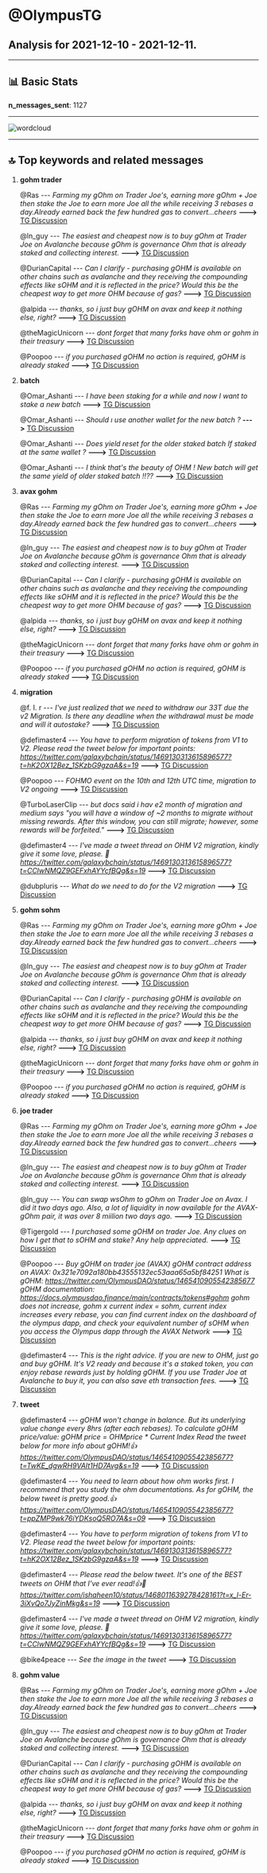 # **@OlympusTG**
 ## Analysis for **2021-12-10** - **2021-12-11**.

---

## 📊 **Basic Stats**

**n_messages_sent**: 1127

---
![wordcloud](OlympusTG_1Days_wordcloud.png)

---


## 🔝 **Top keywords and related messages**

1. **gohm trader**

    @Ras --- *Farming my gOhm on Trader Joe's,  earning more gOhm + Joe  then stake the Joe to earn more Joe  all the while receiving 3 rebases a day.Already earned back the few hundred gas to convert...cheers* **--->** [TG Discussion](https://t.me/OlympusTG/113412)

    @ln_guy --- *The easiest and cheapest now is to buy gOhm at Trader Joe on Avalanche because gOhm is governance Ohm that is already staked and collecting interest.* **--->** [TG Discussion](https://t.me/OlympusTG/113366)

    @DurianCapital --- *Can I clarify - purchasing gOHM is available on other chains such as avalanche and they receiving the compounding effects like sOHM and it is reflected in the price? Would this be the cheapest way to get more OHM because of gas?* **--->** [TG Discussion](https://t.me/OlympusTG/112539)

    @alpida --- *thanks, so i just buy gOHM on avax and keep it nothing else, right?* **--->** [TG Discussion](https://t.me/OlympusTG/113698)

    @theMagicUnicorn --- *dont forget that many forks have ohm or gohm in their treasury* **--->** [TG Discussion](https://t.me/OlympusTG/113244)

    @Poopoo --- *if you purchased gOHM no action is required, gOHM is already staked* **--->** [TG Discussion](https://t.me/OlympusTG/113455)

2. **batch**

    @Omar_Ashanti --- *I have been staking for a while and now I want to stake a new batch* **--->** [TG Discussion](https://t.me/OlympusTG/113600)

    @Omar_Ashanti --- *Should ı use another wallet for the new batch ?* **--->** [TG Discussion](https://t.me/OlympusTG/113602)

    @Omar_Ashanti --- *Does yield reset for the older staked batch If staked at the same wallet ?* **--->** [TG Discussion](https://t.me/OlympusTG/113601)

    @Omar_Ashanti --- *I think that's the beauty of OHM ! New batch will get the same yield of older staked batch !!??* **--->** [TG Discussion](https://t.me/OlympusTG/113613)

3. **avax gohm**

    @Ras --- *Farming my gOhm on Trader Joe's,  earning more gOhm + Joe  then stake the Joe to earn more Joe  all the while receiving 3 rebases a day.Already earned back the few hundred gas to convert...cheers* **--->** [TG Discussion](https://t.me/OlympusTG/113412)

    @ln_guy --- *The easiest and cheapest now is to buy gOhm at Trader Joe on Avalanche because gOhm is governance Ohm that is already staked and collecting interest.* **--->** [TG Discussion](https://t.me/OlympusTG/113366)

    @DurianCapital --- *Can I clarify - purchasing gOHM is available on other chains such as avalanche and they receiving the compounding effects like sOHM and it is reflected in the price? Would this be the cheapest way to get more OHM because of gas?* **--->** [TG Discussion](https://t.me/OlympusTG/112539)

    @alpida --- *thanks, so i just buy gOHM on avax and keep it nothing else, right?* **--->** [TG Discussion](https://t.me/OlympusTG/113698)

    @theMagicUnicorn --- *dont forget that many forks have ohm or gohm in their treasury* **--->** [TG Discussion](https://t.me/OlympusTG/113244)

    @Poopoo --- *if you purchased gOHM no action is required, gOHM is already staked* **--->** [TG Discussion](https://t.me/OlympusTG/113455)

4. **migration**

    @f. I. r --- *I've just realized that we need to withdraw our 33T due the v2 Migration. Is there any deadline when the withdrawal must be made and will it autostake?* **--->** [TG Discussion](https://t.me/OlympusTG/112066)

    @defimaster4 --- *You have to perform migration of tokens from V1 to V2. Please read the tweet below for important points:  https://twitter.com/galaxybchain/status/1469130313615896577?t=hK2OX12Bez_1SKzbG9gzaA&s=19* **--->** [TG Discussion](https://t.me/OlympusTG/113344)

    @Poopoo --- *FOHMO event on the 10th and 12th UTC time, migration to V2 ongoing* **--->** [TG Discussion](https://t.me/OlympusTG/112557)

    @TurboLaserClip --- *but docs said i hav e2 month of migration and medium says "you will have a window of ~2 months to migrate without missing rewards. After this window, you can still migrate; however, some rewards will be forfeited."* **--->** [TG Discussion](https://t.me/OlympusTG/112673)

    @defimaster4 --- *I've made a tweet thread on OHM V2 migration, kindly give it some love, please. 🙏  https://twitter.com/galaxybchain/status/1469130313615896577?t=CClwNMQZ9GEFxhAYYcfBQg&s=19* **--->** [TG Discussion](https://t.me/OlympusTG/113131)

    @dubpIuris --- *What do we need to do for the V2 migration* **--->** [TG Discussion](https://t.me/OlympusTG/113801)

5. **gohm sohm**

    @Ras --- *Farming my gOhm on Trader Joe's,  earning more gOhm + Joe  then stake the Joe to earn more Joe  all the while receiving 3 rebases a day.Already earned back the few hundred gas to convert...cheers* **--->** [TG Discussion](https://t.me/OlympusTG/113412)

    @ln_guy --- *The easiest and cheapest now is to buy gOhm at Trader Joe on Avalanche because gOhm is governance Ohm that is already staked and collecting interest.* **--->** [TG Discussion](https://t.me/OlympusTG/113366)

    @DurianCapital --- *Can I clarify - purchasing gOHM is available on other chains such as avalanche and they receiving the compounding effects like sOHM and it is reflected in the price? Would this be the cheapest way to get more OHM because of gas?* **--->** [TG Discussion](https://t.me/OlympusTG/112539)

    @alpida --- *thanks, so i just buy gOHM on avax and keep it nothing else, right?* **--->** [TG Discussion](https://t.me/OlympusTG/113698)

    @theMagicUnicorn --- *dont forget that many forks have ohm or gohm in their treasury* **--->** [TG Discussion](https://t.me/OlympusTG/113244)

    @Poopoo --- *if you purchased gOHM no action is required, gOHM is already staked* **--->** [TG Discussion](https://t.me/OlympusTG/113455)

6. **joe trader**

    @Ras --- *Farming my gOhm on Trader Joe's,  earning more gOhm + Joe  then stake the Joe to earn more Joe  all the while receiving 3 rebases a day.Already earned back the few hundred gas to convert...cheers* **--->** [TG Discussion](https://t.me/OlympusTG/113412)

    @ln_guy --- *The easiest and cheapest now is to buy gOhm at Trader Joe on Avalanche because gOhm is governance Ohm that is already staked and collecting interest.* **--->** [TG Discussion](https://t.me/OlympusTG/113366)

    @ln_guy --- *You can swap wsOhm to gOhm on Trader Joe on Avax. I did it two days ago. Also, a lot of liquidity in now available for the AVAX-gOhm pair, it was over 8 miilion two days ago.* **--->** [TG Discussion](https://t.me/OlympusTG/112766)

    @Tigergold --- *I purchased some gOHM on trader Joe. Any clues on how I get that to sOHM and stake? Any help appreciated.* **--->** [TG Discussion](https://t.me/OlympusTG/113345)

    @Poopoo --- *Buy gOHM on trader joe (AVAX) gOHM contract address on AVAX: 0x321e7092a180bb43555132ec53aaa65a5bf84251  What is gOHM: https://twitter.com/OlympusDAO/status/1465410905542385677  gOHM documentation: https://docs.olympusdao.finance/main/contracts/tokens#gohm  gohm does not increase, gohm x current index = sohm, current index increases every rebase, you can find current index on the dashboard of the olympus dapp, and check your equivalent number of sOHM when you access the Olympus dapp through the AVAX Network* **--->** [TG Discussion](https://t.me/OlympusTG/113204)

    @defimaster4 --- *This is the right advice. If you are new to OHM, just go and buy gOHM. It's V2 ready and because it's a staked token, you can enjoy rebase rewards just by holding gOHM. If you use Trader Joe at Avalanche to buy it, you can also save eth transaction fees.* **--->** [TG Discussion](https://t.me/OlympusTG/113367)

7. **tweet**

    @defimaster4 --- *gOHM won't change in balance. But its underlying value change every 8hrs (after each rebases).  To calculate gOHM price/value:  gOHM price = OHMprice * Current Index  Read the tweet below for more info about gOHM!👍   https://twitter.com/OlympusDAO/status/1465410905542385677?t=TwKE_dgwRH9VAIt1HD7Avg&s=19* **--->** [TG Discussion](https://t.me/OlympusTG/113350)

    @defimaster4 --- *You need to learn about how ohm works first. I recommend that you study the ohm documentations. As for gOHM, the below tweet is pretty good.👍  https://twitter.com/OlympusDAO/status/1465410905542385677?t=ppZMP9wk76iYDKsoQ5RO7A&s=09* **--->** [TG Discussion](https://t.me/OlympusTG/113372)

    @defimaster4 --- *You have to perform migration of tokens from V1 to V2. Please read the tweet below for important points:  https://twitter.com/galaxybchain/status/1469130313615896577?t=hK2OX12Bez_1SKzbG9gzaA&s=19* **--->** [TG Discussion](https://t.me/OlympusTG/113344)

    @defimaster4 --- *Please read the below tweet. It's one of the BEST tweets on OHM that I've ever read!👍💯  https://twitter.com/ishaheen10/status/1468011639278428161?t=x_l-Er-3iXvQo7JyZinMkg&s=19* **--->** [TG Discussion](https://t.me/OlympusTG/113374)

    @defimaster4 --- *I've made a tweet thread on OHM V2 migration, kindly give it some love, please. 🙏  https://twitter.com/galaxybchain/status/1469130313615896577?t=CClwNMQZ9GEFxhAYYcfBQg&s=19* **--->** [TG Discussion](https://t.me/OlympusTG/113131)

    @bike4peace --- *See the image in the tweet* **--->** [TG Discussion](https://t.me/OlympusTG/112292)

8. **gohm value**

    @Ras --- *Farming my gOhm on Trader Joe's,  earning more gOhm + Joe  then stake the Joe to earn more Joe  all the while receiving 3 rebases a day.Already earned back the few hundred gas to convert...cheers* **--->** [TG Discussion](https://t.me/OlympusTG/113412)

    @ln_guy --- *The easiest and cheapest now is to buy gOhm at Trader Joe on Avalanche because gOhm is governance Ohm that is already staked and collecting interest.* **--->** [TG Discussion](https://t.me/OlympusTG/113366)

    @DurianCapital --- *Can I clarify - purchasing gOHM is available on other chains such as avalanche and they receiving the compounding effects like sOHM and it is reflected in the price? Would this be the cheapest way to get more OHM because of gas?* **--->** [TG Discussion](https://t.me/OlympusTG/112539)

    @alpida --- *thanks, so i just buy gOHM on avax and keep it nothing else, right?* **--->** [TG Discussion](https://t.me/OlympusTG/113698)

    @theMagicUnicorn --- *dont forget that many forks have ohm or gohm in their treasury* **--->** [TG Discussion](https://t.me/OlympusTG/113244)

    @Poopoo --- *if you purchased gOHM no action is required, gOHM is already staked* **--->** [TG Discussion](https://t.me/OlympusTG/113455)

